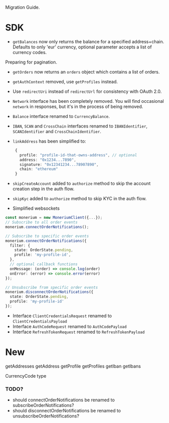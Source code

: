 Migration Guide.

# SDK

- `getBalances` now only returns the balance for a specified address+chain. Defaults to only 'eur' currency, optional parameter accepts a list of currency codes.

Preparing for pagination.

- `getOrders` now returns an `orders` object which contains a list of orders.

- `getAuthContext` removed, use `getProfiles` instead.

- Use `redirectUri` instead of `redirectUrl` for consistency with OAuth 2.0.

- `Network` interface has been completely removed. You will find occasional `network` in responses, but it's in the process of being removed.

- `Balance` interface renamed to `CurrencyBalance`.

- `IBAN`, `SCAN` and `CrossChain` interfaces renamed to `IBANIdentifier`, `SCANIdentifier` and `CrossChainIdentifier`.

- `linkAddress` has been simplified to:

  ```ts
   {
     profile: "profile-id-that-owns-address", // optional
     address: "0x1234...7890",
     signature: "0x12341234...78907890",
     chain: "ethereum"
   }
  ```

- `skipCreateAccount` added to `authorize` method to skip the account creation step in the auth flow.
- `skipKyc` added to `authorize` method to skip KYC in the auth flow.

- Simplified websockets

```ts
const monerium = new MoneriumClient({...});
// Subscribe to all order events
monerium.connectOrderNotifications();

// Subscribe to specific order events
monerium.connectOrderNotifications({ 
  filter: {
    state: OrderState.pending,
    profile: 'my-profile-id',
  },
  // optional callback functions
  onMessage: (order) => console.log(order)
  onError: (error) => console.error(error)
});

// Unsubscribe from specific order events
monerium.disconnectOrderNotifications({ 
  state: OrderState.pending,
  profile: 'my-profile-id'
});
```

- Interface `ClientCredentialsRequest` renamed to `ClientCredentialsPayload`
- Interface `AuthCodeRequest` renamed to `AuthCodePayload`
- Interface `RefreshTokenRequest` renamed to `RefreshTokenPayload`

# New

getAddresses
getAddress
getProfile
getProfiles
getIban
getIbans

CurrencyCode type

### TODO?

- should connectOrderNotifications be renamed to subscribeOrderNotifications?
- should disconnectOrderNotifications be renamed to unsubscribeOrderNotifications?
